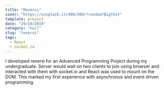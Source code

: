 ```yaml
---
title: "Reversi"
cover: "https://unsplash.it/400/300/?random?BigTest"
template: project
date: "29/10/2019"
category: "null"
slug: "reversi"
tags:
  - React
  - socket.io
---
```


I developed reversi for an Advanced Programming Project during my undergraduate. Server would wait on two clients to join using browser and interacted with them with socket.io and React was used to mount on the DOM. This marked my first experience with asynchronus and event driven programming. 